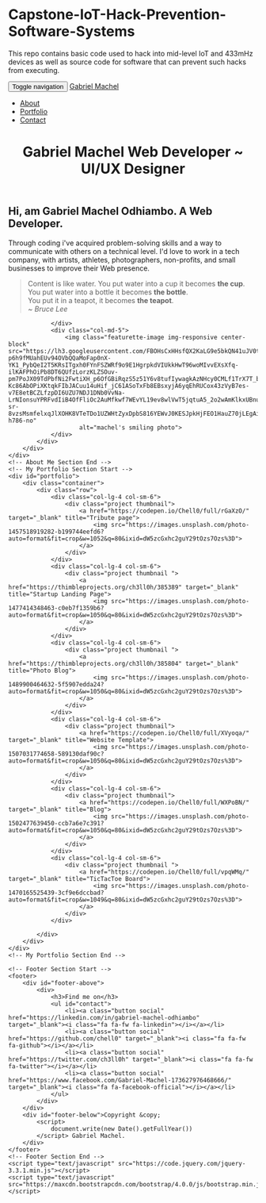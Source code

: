 # Capstone-IoT-Hack-Prevention-Software-Systems
This repo contains basic code used to hack into mid-level IoT and 433mHz devices  as well as source code for software that can prevent such hacks from executing.
<!DOCTYPE html>
<html>

<head>
    <style media="screen" type="text/css">
    /*********** Global Section **********/

* {
    margin: 0;
    padding: 0;
}

body {
    font-family: 'Roboto', sans-serif;
    font-size: 18px;
    font-weight: 400;
    line-height: 1.25;
}


/*********** Navbar Section Start ***********/

.navbar-inverse {
    background-image: linear-gradient( to right top, rgba(119, 21, 116, 0.8), rgba(34, 139, 34, 0.8));
}

.navbar-inverse .navbar-nav>li>a {
    color: white;
    font-size: 15px;
    text-transform: uppercase;
}

.navbar-inverse .navbar-brand {
    color: white;
    font-size: 30px;
}

.navbar-inverse ul li:hover {
    background: rgba(57, 36, 194, 0.8);
    color: white;
}


/************ Navbar Section End *************/


/************ Header Section Start ************/

.header {
    height: 95vh;
    background-image: linear-gradient( to right bottom, rgba(63, 10, 161, 0.8), rgba(139, 0, 0, 0.8)), url(https://images.unsplash.com/photo-1499615767948-e6a89ef6060f?auto=format&fit=crop&w=1050&q=80);
    background-size: cover;
    background-position: top;
    position: relative;
}

.text-box {
    position: absolute;
    top: 50%;
    left: 50%;
    transform: translate(-50%, -50%);
    text-align: center;
}

.heading-primary {
    color: #fff;
    text-transform: uppercase;
    backface-visibility: hidden;
    margin-bottom: 60px;
}

.heading-primary-main {
    display: block;
    font-size: 45px;
    font-weight: 400;
    letter-spacing: 8px;
    animation-name: moveInLeft;
    animation-duration: 1s;
    animation-timing-function: ease-out;
}

.heading-primary-sub {
    display: block;
    font-size: 20px;
    font-weight: 700;
    letter-spacing: 1px;
    padding-top: 20px;
    animation: moveInRight 1s ease-out;
}

@keyframes moveInLeft {
    0% {
        opacity: 0;
        transform: translateX(-100px);
    }
    80% {
        transform: translateX(10px);
    }
    100% {
        opacity: 1;
        transform: translate(0);
    }
}

@keyframes moveInRight {
    0% {
        opacity: 0;
        transform: translateX(100px);
    }
    80% {
        transform: translateX(-10px);
    }
    100% {
        opacity: 1;
        transform: translate(0);
    }
}

@keyframes moveInBottom {
    0% {
        opacity: 0;
        transform: translateY(30px);
    }
    100% {
        opacity: 1;
        transform: translate(0);
    }
}


/************** Header Section End **********/


/*********** About Me Section Start ********/

#about {
    padding-top: 40px;
    padding-bottom: 40px;
    color: #5a5a5a;
    background-image: linear-gradient( to left top, rgba(63, 10, 161, 0.8), rgba(139, 0, 0, 0.8)), url(https://images.unsplash.com/photo-1467703834117-04386e3dadd8?ixlib=rb-0.3.5&ixid=eyJhcHBfaWQiOjEyMDd9&s=2de85761d45711c4109ba4f215b6e21e&auto=format&fit=crop&w=1350&q=80);
    background-size: cover;
    background-position: center;
    color: #fff;
}

.featurette-heading {
    font-weight: 300;
    line-height: 1;
    letter-spacing: -1px;
}

@media (min-width: 768px) {
    .featurette-heading {
        font-size: 30px;
    }
}

@media (min-width: 992px) {
    .featurette-heading {
        margin-top: 120px;
    }
}

.img-responsive {
    border-radius: 100px;
    max-width: 100%;
    height: auto;
    display: block;
}


/*********** About Me Section End **********/


/******** My Portfolio Section Start *******/

#portfolio {
    background-image: linear-gradient( to left bottom, rgba(54, 10, 136, 0.8), rgba(139, 0, 0, 0.8)), url(https://images.unsplash.com/photo-1497892597262-2983614aa886?ixlib=rb-0.3.5&ixid=eyJhcHBfaWQiOjEyMDd9&s=2051e3b8338218a0f163b9a6ab48bb84&auto=format&fit=crop&w=1350&q=80);
    background-size: cover;
    background-position: top;
    color: #fff;
    padding-top: 150px;
    padding-bottom: 100px;
    position: relative;
}

.project {
    transition: transform .3s;
}

.project:hover {
    transform: scale(1.1);
}


/********* My Portfolio Section End ********/


/********* Footer Section Start ************/

footer #footer-above {
    background-image: linear-gradient( to left top, rgba(63, 10, 161, 0.8), rgba(139, 0, 0, 0.8)), url(https://images.unsplash.com/photo-1495277493816-4c359911b7f1?ixlib=rb-0.3.5&ixid=eyJhcHBfaWQiOjEyMDd9&s=cea505d70dc1770c4dd470ff9715ac36&auto=format&fit=crop&w=1346&q=80);
    background-size: cover;
    background-position: center;
    color: #fff;
    position: relative;
    display: -webkit-box;
    display: -moz-flexbox;
    display: -ms-flexbox;
    display: flex;
    -ms-flex-flow: row wrap;
    -webkit-box-orient: horizontal;
    -webkit-box-direction: normal;
    flex-flow: row wrap;
    -ms-flex-pack: distribute;
    justify-content: space-around;
    -webkit-box-align: start;
    -ms-flex-align: start;
    align-items: flex-start;
    margin: 0 auto;
    width: 100%;
}

footer h3 {
    margin-bottom: 30px;
    color: #000;
    font-size: 2em;
}

#footer-above {
    padding-top: 50px;
    width: 80%;
}

#footer-above div {
    margin-bottom: 50px;
    width: 250px;
    text-align: center;
}

#footer-above ul {
    padding: 0;
}

#footer-above li {
    display: inline;
}

#footer-below {
    color: #fff;
    font-size: 1.0em;
    padding: 25px 0;
    background-color: #000;
    background-position: center;
    text-align: center;
}

.button {
    color: #fff;
    border: solid 2px #000;
    border-radius: 70%;
    display: inline-block;
    width: 50px;
    height: 50px;
    text-align: center;
    font-size: 20px;
    line-height: 48px;
    -webkit-transitional: all .3s ease-in-out;
    transition: all .3s ease-in-out;
}

.button:hover {
    border: solid 2px rgb(21, 102, 214);
    color: #2998E4;
}

.col-sm-6,
.col-xs-12 {
    position: relative;
    min-height: 1px;
    padding-right: 15px;
    padding-left: 15px;
}

.col-xs-12 {
    float: left;
    width: 100%;
}

@media (min-width: 768px) {
    .col-sm-6 {
        float: left;
    }
}


/********* Footer Section End **************/
</style>
    <title>MyPortfolio</title>
    <meta name="viewport" content="width=device-width, initial-scale=1">
    <link href="https://fonts.googleapis.com/css?family=Roboto:400,700" rel="stylesheet">
    <link rel="stylesheet" type="text/css" href="https://maxcdn.bootstrapcdn.com/bootstrap/3.3.7/css/bootstrap.min.css">
    <link rel="stylesheet" type="text/css" href="https://maxcdn.bootstrapcdn.com/font-awesome/4.7.0/css/font-awesome.min.css">
    <link href="https://cdnjs.cloudflare.com/ajax/libs/normalize/6.0.0/normalize.min.css" rel="stylesheet" type="text/css">
    <link rel="stylesheet" type="text/css" href="portfolio.css">
</head>

<body>
    <!-- Navbar Section Start-->
    <nav class="navbar navbar-inverse navbar-fixed-top">
        <div class="container">
            <div class="navbar-header">
                <button type="button" class="navbar-toggle collapsed" data-toggle="collapse" data-target="#bs-example-navbar-collapse-1" aria-expanded="false">
                    <span class="sr-only">Toggle navigation</span>
                    <span class="icon-bar"></span>
                    <span class="icon-bar"></span>
                    <span class="icon-bar"></span>
                </button>
                <a class="navbar-brand active" href="#">Gabriel Machel</a>
            </div>
            <div class="collapse navbar-collapse" id="bs-example-navbar-collapse-1">
                <ul class="nav navbar-nav navbar-right">
                    <li><a href="#about">About</a></li>
                    <li><a href="#portfolio">Portfolio</a></li>
                    <li><a href="#contact">Contact</a></li>
                </ul>
            </div>
        </div>
    </nav>
    <!-- Navbar Section End -->
    <!-- Header Section Start -->
    <header class="header">
        <div class="text-box">
            <h1 class="heading-primary">
                <span class="heading-primary-main">Gabriel Machel</span>
                <span class="heading-primary-sub">Web Developer ~ UI/UX Designer</span>
            </h1>
        </div>
    </header>
    <!-- Header Section End -->
    <!-- About Me Section Start -->
    <div id="about">
        <div class="container">
            <div class="row featurette">
                <div class="col-md-7">
                    <h2 class="featurette-heading">Hi, am Gabriel Machel Odhiambo. <span class="text-muted">A Web Developer.</span></h2>
                    <p class="lead">Through coding i've acquired problem-solving skills and a way to communicate with others on a technical level. I'd love to work in a tech company, with artists, athletes, photographers, non-profits, and small businesses to improve
                        their Web presence.
                    </p>
                    <blockquote>
                        <p>Content is like water. You put water into a cup it becomes <strong>the cup</strong>. <br>You put water into a bottle it becomes <strong>the bottle</strong>. <br>You put it in a teapot, it becomes <strong>the teapot</strong>.<br><em>~ Bruce Lee</em>
                        </p>
                    </blockquote>

                </div>
                <div class="col-md-5">
                    <img class="featurette-image img-responsive center-block" src="https://lh3.googleusercontent.com/FBOHsCxHHsfQX2KaLG9e5bkQN41uJV0tzJCTfGwVlDEKOJQSiRFd_EmA6MUOwVFpuvPazD5WZ1Q0scAkf3839p2sCRwVAWyqdT3_816HB-p6h9fMUahEUv94OVbQQaMoFap0nX-YK1_PybQeI2T5KRsITgxh0FYnFSZWRf9o9E1HgrpkdVIUkkHwT96woMIvvEXsXfq-ilKAFPhOiPb8DT6QUfzLorzKLZSOuv-pm7PoJX09TdPbfNi2FwtiXH_p6OfGBiRqzS5z51Y6v8tufIywagkAzNHcy0CMLf1TrX7T_b5_BCQeQhK6D6rnNdqdw1wm8-Kc86AbOPiXKtqkFIbJACuu14uHif_jC61ASoTxFb8EBsxyjA6yqEhRUCox43zVyB7es-v7E8etBCZLfzpDI6UZU7NDJ1DNb0VvNa-LrNIonsuYPRFvdIiB4OfFliOc2AuMfkwf7WEvYL19ev8wlVwT5jqtuA5_2o2wAmKlkxUBnuLEKm9a4C9jI1OIuSyGsi36oCcTPJMCu6SNe-sr-8vzsMsmfelxqJlXOHK8VTeTDo1UZWHtZyxDpbS816YEWvJ0KESJpkHjFEO1HauZ70jLEgAisM_ArA=w590-h786-no"
                        alt="machel's smiling photo">
                </div>
            </div>
        </div>
    </div>
    <!-- About Me Section End -->
    <!-- My Portfolio Section Start -->
    <div id="portfolio">
        <div class="container">
            <div class="row">
                <div class="col-lg-4 col-sm-6">
                    <div class="project thumbnail">
                        <a href="https://codepen.io/Chell0/full/rGaXzO/" target="_blank" title="Tribute page">
                            <img src="https://images.unsplash.com/photo-1457518919282-b199744eefd6?auto=format&fit=crop&w=1052&q=80&ixid=dW5zcGxhc2guY29tOzs7Ozs%3D">
                        </a>
                    </div>
                </div>
                <div class="col-lg-4 col-sm-6">
                    <div class="project thumbnail ">
                        <a href="https://thimbleprojects.org/ch3ll0h/385389" target="_blank" title="Startup Landing Page">
                            <img src="https://images.unsplash.com/photo-1477414348463-c0eb7f1359b6?auto=format&fit=crop&w=1050&q=80&ixid=dW5zcGxhc2guY29tOzs7Ozs%3D">
                        </a>
                    </div>
                </div>
                <div class="col-lg-4 col-sm-6">
                    <div class="project thumbnail ">
                        <a href="https://thimbleprojects.org/ch3ll0h/385804" target="_blank" title="Photo Blog">
                            <img src="https://images.unsplash.com/photo-1489900464632-5f5907edda24?auto=format&fit=crop&w=1050&q=80&ixid=dW5zcGxhc2guY29tOzs7Ozs%3D">
                        </a>
                    </div>
                </div>
                <div class="col-lg-4 col-sm-6">
                    <div class="project thumbnail">
                        <a href="https://codepen.io/Chell0/full/XVyoqa/" target="_blank" title="Website Template">
                            <img src="https://images.unsplash.com/photo-1507031774658-589130daf90c?auto=format&fit=crop&w=1050&q=80&ixid=dW5zcGxhc2guY29tOzs7Ozs%3D">
                        </a>
                    </div>
                </div>
                <div class="col-lg-4 col-sm-6">
                    <div class="project thumbnail">
                        <a href="https://codepen.io/Chell0/full/WXPoBN/" target="_blank" title="Blog">
                            <img src="https://images.unsplash.com/photo-1502477639450-ccb7a6e7c391?auto=format&fit=crop&w=1050&q=80&ixid=dW5zcGxhc2guY29tOzs7Ozs%3D">
                        </a>
                    </div>
                </div>
                <div class="col-lg-4 col-sm-6">
                    <div class="project thumbnail ">
                        <a href="https://codepen.io/Chell0/full/vpqWMq/" target="_blank" title="TicTacToe Board">
                            <img src="https://images.unsplash.com/photo-1470165525439-3cf9e6dccbad?auto=format&fit=crop&w=1049&q=80&ixid=dW5zcGxhc2guY29tOzs7Ozs%3D">
                        </a>
                    </div>
                </div>

            </div>
        </div>
    </div>
    <!-- My Portfolio Section End -->

    <!-- Footer Section Start -->
    <footer>
        <div id="footer-above">
            <div>
                <h3>Find me on</h3>
                <ul id="contact">
                    <li><a class="button social" href="https://linkedin.com/in/gabriel-machel-odhiambo" target="_blank"><i class="fa fa-fw fa-linkedin"></i></a></li>
                    <li><a class="button social" href="https://github.com/chell0" target="_blank"><i class="fa fa-fw fa-github"></i></a></li>
                    <li><a class="button social" href="https://twitter.com/ch3ll0h" target="_blank"><i class="fa fa-fw fa-twitter"></i></a></li>
                    <li><a class="button social" href="https://www.facebook.com/Gabriel-Machel-173627976468666/" target="_blank"><i class="fa fa-facebook-official"></i></a></li>
                </ul>
            </div>
        </div>
        <div id="footer-below">Copyright &copy;
            <script>
                document.write(new Date().getFullYear())
            </script> Gabriel Machel.
        </div>
    </footer>
    <!-- Footer Section End -->
    <script type="text/javascript" src="https://code.jquery.com/jquery-3.3.1.min.js"></script>
    <script type="text/javascript" src="https://maxcdn.bootstrapcdn.com/bootstrap/4.0.0/js/bootstrap.min.js"></script>
</body>

</html>
